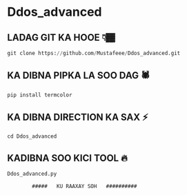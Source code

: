 # Ddos_advanced
## LADAG GIT KA HOOE 👇🏾
```python
git clone https://github.com/Mustafeee/Ddos_advanced.git
```
## KA DIBNA PIPKA LA SOO DAG 🕷️
```python
pip install termcolor
```
## KA DIBNA DIRECTION KA SAX ⚡
```python
cd Ddos_advanced
```
## KADIBNA SOO KICI TOOL 🔥 
```python
Ddos_advanced.py
```


            #####   KU RAAXAY SOH   ##########
